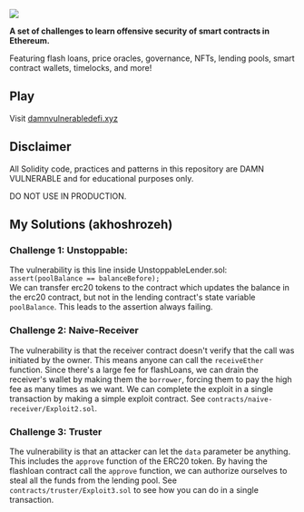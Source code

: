 ![](cover.png)

**A set of challenges to learn offensive security of smart contracts in Ethereum.**

Featuring flash loans, price oracles, governance, NFTs, lending pools, smart contract wallets, timelocks, and more!

## Play

Visit [damnvulnerabledefi.xyz](https://damnvulnerabledefi.xyz)

## Disclaimer

All Solidity code, practices and patterns in this repository are DAMN VULNERABLE and for educational purposes only.

DO NOT USE IN PRODUCTION.


## My Solutions (akhoshrozeh)

### Challenge 1: Unstoppable:
The vulnerability is this line inside UnstoppableLender.sol: `assert(poolBalance == balanceBefore);` <br/>
We can transfer erc20 tokens to the contract which updates the balance in the erc20 contract, but not in the lending contract's state variable `poolBalance`. This leads to the assertion always failing. 


### Challenge 2: Naive-Receiver
The vulnerability is that the receiver contract doesn't verify that the call was initiated by the owner. This means anyone can call the `receiveEther` function. Since there's a large fee for flashLoans, we can drain the receiver's wallet by making them the `borrower`, forcing them to pay the high fee as many times as we want. We can complete the exploit in a single transaction by making a simple exploit contract. See `contracts/naive-receiver/Exploit2.sol`.


### Challenge 3: Truster
The vulnerability is that an attacker can let the `data` parameter be anything. This includes the `approve` function of the ERC20 token. By having the flashloan contract call the `approve` function, we can authorize ourselves to steal all the funds from the lending pool. See `contracts/truster/Exploit3.sol` to see how you can do in a single transaction.

